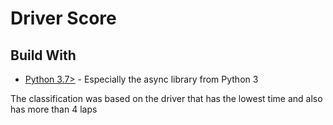 # Driver Score

## Build With

* [Python 3.7>](https://docs.python.org/3/library/asyncio.html) - Especially the async library from Python 3

The classification was based on the driver that has the lowest time and also has more than 4 laps 